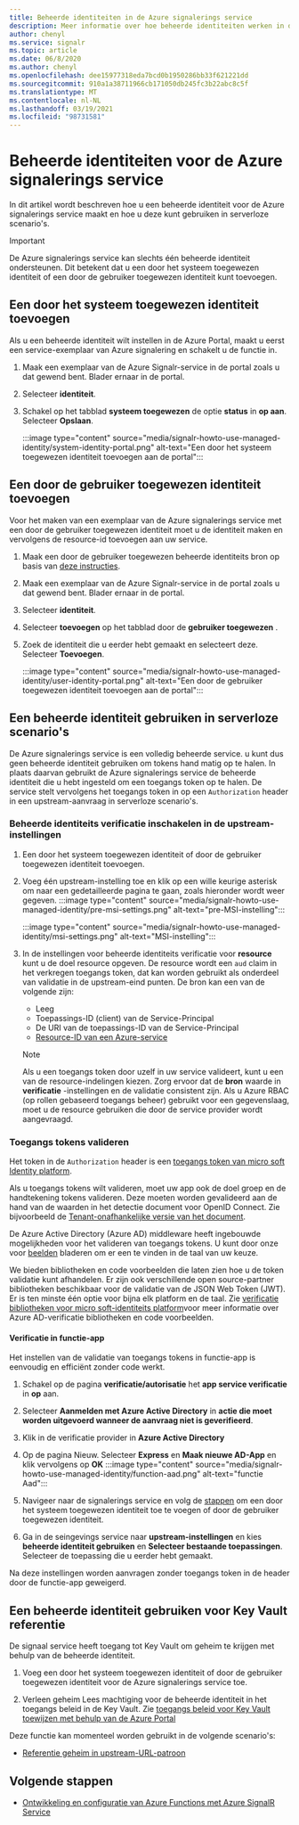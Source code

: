 ```yaml
---
title: Beheerde identiteiten in de Azure signalerings service
description: Meer informatie over hoe beheerde identiteiten werken in de Azure signalerings service en hoe u een beheerde identiteit gebruikt in serverloze scenario's.
author: chenyl
ms.service: signalr
ms.topic: article
ms.date: 06/8/2020
ms.author: chenyl
ms.openlocfilehash: dee15977318eda7bcd0b1950286bb33f621221dd
ms.sourcegitcommit: 910a1a38711966cb171050db245fc3b22abc8c5f
ms.translationtype: MT
ms.contentlocale: nl-NL
ms.lasthandoff: 03/19/2021
ms.locfileid: "98731581"
---
```

# <a name="managed-identities-for-azure-signalr-service"></a>Beheerde identiteiten voor de Azure signalerings service

In dit artikel wordt beschreven hoe u een beheerde identiteit voor de Azure signalerings service maakt en hoe u deze kunt gebruiken in serverloze scenario's.

> [!Important] 
> De Azure signalerings service kan slechts één beheerde identiteit ondersteunen. Dit betekent dat u een door het systeem toegewezen identiteit of een door de gebruiker toegewezen identiteit kunt toevoegen. 

## <a name="add-a-system-assigned-identity"></a>Een door het systeem toegewezen identiteit toevoegen

Als u een beheerde identiteit wilt instellen in de Azure Portal, maakt u eerst een service-exemplaar van Azure signalering en schakelt u de functie in.

1. Maak een exemplaar van de Azure Signalr-service in de portal zoals u dat gewend bent. Blader ernaar in de portal.

2. Selecteer **identiteit**.

4. Schakel op het tabblad **systeem toegewezen** de optie **status** in **op aan**. Selecteer **Opslaan**.

    :::image type="content" source="media/signalr-howto-use-managed-identity/system-identity-portal.png" alt-text="Een door het systeem toegewezen identiteit toevoegen aan de portal":::

## <a name="add-a-user-assigned-identity"></a>Een door de gebruiker toegewezen identiteit toevoegen

Voor het maken van een exemplaar van de Azure signalerings service met een door de gebruiker toegewezen identiteit moet u de identiteit maken en vervolgens de resource-id toevoegen aan uw service.

1. Maak een door de gebruiker toegewezen beheerde identiteits bron op basis van [deze instructies](../active-directory/managed-identities-azure-resources/how-to-manage-ua-identity-portal.md#create-a-user-assigned-managed-identity).

2. Maak een exemplaar van de Azure Signalr-service in de portal zoals u dat gewend bent. Blader ernaar in de portal.

3. Selecteer **identiteit**.

4. Selecteer **toevoegen** op het tabblad door de **gebruiker toegewezen** .

5. Zoek de identiteit die u eerder hebt gemaakt en selecteert deze. Selecteer **Toevoegen**.

    :::image type="content" source="media/signalr-howto-use-managed-identity/user-identity-portal.png" alt-text="Een door de gebruiker toegewezen identiteit toevoegen aan de portal":::

## <a name="use-a-managed-identity-in-serverless-scenarios"></a>Een beheerde identiteit gebruiken in serverloze scenario's

De Azure signalerings service is een volledig beheerde service. u kunt dus geen beheerde identiteit gebruiken om tokens hand matig op te halen. In plaats daarvan gebruikt de Azure signalerings service de beheerde identiteit die u hebt ingesteld om een toegangs token op te halen. De service stelt vervolgens het toegangs token in op een `Authorization` header in een upstream-aanvraag in serverloze scenario's.

### <a name="enable-managed-identity-authentication-in-upstream-settings"></a>Beheerde identiteits verificatie inschakelen in de upstream-instellingen

1. Een door het systeem toegewezen identiteit of door de gebruiker toegewezen identiteit toevoegen.

2. Voeg één upstream-instelling toe en klik op een wille keurige asterisk om naar een gedetailleerde pagina te gaan, zoals hieronder wordt weer gegeven.
    :::image type="content" source="media/signalr-howto-use-managed-identity/pre-msi-settings.png" alt-text="pre-MSI-instelling":::
    
    :::image type="content" source="media/signalr-howto-use-managed-identity/msi-settings.png" alt-text="MSI-instelling":::

3. In de instellingen voor beheerde identiteits verificatie voor **resource** kunt u de doel resource opgeven. De resource wordt een `aud` claim in het verkregen toegangs token, dat kan worden gebruikt als onderdeel van validatie in de upstream-eind punten. De bron kan een van de volgende zijn:
    - Leeg
    - Toepassings-ID (client) van de Service-Principal
    - De URI van de toepassings-ID van de Service-Principal
    - [Resource-ID van een Azure-service](../active-directory/managed-identities-azure-resources/services-support-managed-identities.md#azure-services-that-support-azure-ad-authentication)

    > [!NOTE]
    > Als u een toegangs token door uzelf in uw service valideert, kunt u een van de resource-indelingen kiezen. Zorg ervoor dat de **bron** waarde in **verificatie** -instellingen en de validatie consistent zijn. Als u Azure RBAC (op rollen gebaseerd toegangs beheer) gebruikt voor een gegevenslaag, moet u de resource gebruiken die door de service provider wordt aangevraagd.

### <a name="validate-access-tokens"></a>Toegangs tokens valideren

Het token in de `Authorization` header is een [toegangs token van micro soft Identity platform](../active-directory/develop/access-tokens.md#validating-tokens).

Als u toegangs tokens wilt valideren, moet uw app ook de doel groep en de handtekening tokens valideren. Deze moeten worden gevalideerd aan de hand van de waarden in het detectie document voor OpenID Connect. Zie bijvoorbeeld de [Tenant-onafhankelijke versie van het document](https://login.microsoftonline.com/common/.well-known/openid-configuration).

De Azure Active Directory (Azure AD) middleware heeft ingebouwde mogelijkheden voor het valideren van toegangs tokens. U kunt door onze voor [beelden](../active-directory/develop/sample-v2-code.md) bladeren om er een te vinden in de taal van uw keuze.

We bieden bibliotheken en code voorbeelden die laten zien hoe u de token validatie kunt afhandelen. Er zijn ook verschillende open source-partner bibliotheken beschikbaar voor de validatie van de JSON Web Token (JWT). Er is ten minste één optie voor bijna elk platform en de taal. Zie [verificatie bibliotheken voor micro soft-identiteits platform](../active-directory/develop/reference-v2-libraries.md)voor meer informatie over Azure AD-verificatie bibliotheken en code voorbeelden.

#### <a name="authentication-in-function-app"></a>Verificatie in functie-app

Het instellen van de validatie van toegangs tokens in functie-app is eenvoudig en efficiënt zonder code werkt.

1. Schakel op de pagina **verificatie/autorisatie** het **app service verificatie** in **op** aan.

2. Selecteer **Aanmelden met Azure Active Directory** in **actie die moet worden uitgevoerd wanneer de aanvraag niet is geverifieerd**.

3. Klik in de verificatie provider in **Azure Active Directory**

4. Op de pagina Nieuw. Selecteer **Express** en **Maak nieuwe AD-App** en klik vervolgens op **OK** :::image type="content" source="media/signalr-howto-use-managed-identity/function-aad.png" alt-text="functie Aad":::

5. Navigeer naar de signalerings service en volg de [stappen](howto-use-managed-identity.md#add-a-system-assigned-identity) om een door het systeem toegewezen identiteit toe te voegen of door de gebruiker toegewezen identiteit.

6. Ga in de seingevings service naar **upstream-instellingen** en kies **beheerde identiteit gebruiken** en **Selecteer bestaande toepassingen**. Selecteer de toepassing die u eerder hebt gemaakt.

Na deze instellingen worden aanvragen zonder toegangs token in de header door de functie-app geweigerd.

## <a name="use-a-managed-identity-for-key-vault-reference"></a>Een beheerde identiteit gebruiken voor Key Vault referentie

De signaal service heeft toegang tot Key Vault om geheim te krijgen met behulp van de beheerde identiteit.

1. Voeg een door het systeem toegewezen identiteit of door de gebruiker toegewezen identiteit voor de Azure signalerings service toe.

2. Verleen geheim Lees machtiging voor de beheerde identiteit in het toegangs beleid in de Key Vault. Zie [toegangs beleid voor Key Vault toewijzen met behulp van de Azure Portal](../key-vault/general/assign-access-policy-portal.md)

Deze functie kan momenteel worden gebruikt in de volgende scenario's:

- [Referentie geheim in upstream-URL-patroon](./concept-upstream.md#key-vault-secret-reference-in-url-template-settings)


## <a name="next-steps"></a>Volgende stappen

- [Ontwikkeling en configuratie van Azure Functions met Azure SignalR Service](signalr-concept-serverless-development-config.md)